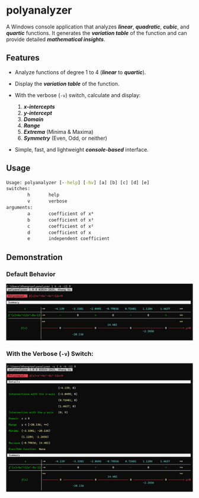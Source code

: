 ﻿# polyanalyzer

A Windows console application that analyzes ***linear***, ***quadratic***, ***cubic***, and ***quartic*** functions. It generates the ***variation table*** of the function and can provide detailed ***mathematical insights***.

## Features

-   Analyze functions of degree 1 to 4 (***linear*** to ***quartic***).
-   Display the ***variation table*** of the function.
-   With the verbose (`-v`) switch, calculate and display:
    
    1.  ***x-intercepts***
    2.  ***y-intercept***
    3.  ***Domain***
    4.  ***Range***
    5.  ***Extrema*** (Minima & Maxima)
    6.  ***Symmetry*** (Even, Odd, or neither)

-   Simple, fast, and lightweight ***console-based*** interface.

## Usage

```cmd
Usage: polyanalyzer [--help] [-hv] [a] [b] [c] [d] [e]
switches:
        h       help
        v       verbose
arguments:
        a       coefficient of x⁴
        b       coefficient of x³
        c       coefficient of x²
        d       coefficient of x
        e       independent coefficient
```

## Demonstration

### Default Behavior

![Default Behavior](!docs/Default%20Behavior.png)

### With the Verbose (`-v`) Switch:

![Verbose](!docs/Verbose.png)
